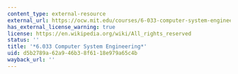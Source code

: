 ```yaml
---
content_type: external-resource
external_url: https://ocw.mit.edu/courses/6-033-computer-system-engineering-spring-2018/
has_external_license_warning: true
license: https://en.wikipedia.org/wiki/All_rights_reserved
status: ''
title: '*6.033 Computer System Engineering*'
uid: d5b2789a-62a9-46b3-8f61-18e979a65c4b
wayback_url: ''
---
```

